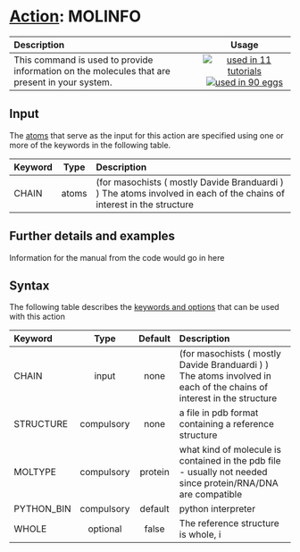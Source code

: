 # [Action](actions.md): MOLINFO

| Description    | Usage |
|:--------|:--------:|
| This command is used to provide information on the molecules that are present in your system. | [![used in 11 tutorials](https://img.shields.io/badge/tutorials-11-green.svg)](https://www.plumed-tutorials.org/browse.html?search=MOLINFO)[![used in 90 eggs](https://img.shields.io/badge/nest-90-green.svg)](https://www.plumed-nest.org/browse.html?search=MOLINFO) | 

## Input

The [atoms](specifying_atoms.html) that serve as the input for this action are specified using one or more of the keywords in the following table.

| Keyword |  Type | Description |
|:--------|:------:|:-----------|
| CHAIN | atoms | (for masochists ( mostly Davide Branduardi ) ) The atoms involved in each of the chains of interest in the structure |


## Further details and examples 
Information for the manual from the code would go in here 
## Syntax 
The following table describes the [keywords and options](parsing.md) that can be used with this action 

| Keyword | Type | Default | Description |
|:-------|:----:|:-------:|:-----------|
| CHAIN | input | none | (for masochists ( mostly Davide Branduardi ) ) The atoms involved in each of the chains of interest in the structure |
| STRUCTURE | compulsory | none | a file in pdb format containing a reference structure |
| MOLTYPE | compulsory | protein |  what kind of molecule is contained in the pdb file - usually not needed since protein/RNA/DNA are compatible |
| PYTHON_BIN | compulsory | default |  python interpreter |
| WHOLE | optional | false |  The reference structure is whole, i |
